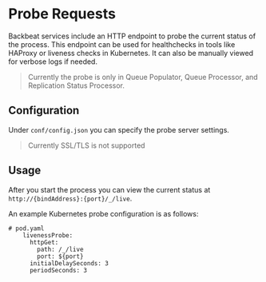 # Probe Requests

Backbeat services include an HTTP endpoint to probe the current status of the process.
This endpoint can be used for healthchecks in tools like HAProxy or liveness checks
in Kubernetes.
It can also be manually viewed for verbose logs if needed.

> Currently the probe is only in Queue Populator, Queue Processor, and Replication
> Status Processor.

## Configuration

Under `conf/config.json` you can specify the probe server settings.

> Currently SSL/TLS is not supported

## Usage

After you start the process you can view the current status at
`http://{bindAddress}:{port}/_/live`.

An example Kubernetes probe configuration is as follows:

```
# pod.yaml
    livenessProbe:
      httpGet:
        path: /_/live
        port: ${port}
      initialDelaySeconds: 3
      periodSeconds: 3
```
